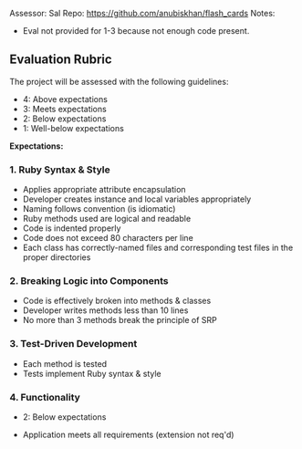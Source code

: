 Assessor: Sal
Repo: https://github.com/anubiskhan/flash_cards
Notes:

* Eval not provided for 1-3 because not enough code present.

## Evaluation Rubric

The project will be assessed with the following guidelines:

* 4: Above expectations
* 3: Meets expectations
* 2: Below expectations
* 1: Well-below expectations

**Expectations:**

### 1. Ruby Syntax & Style

* Applies appropriate attribute encapsulation  
* Developer creates instance and local variables appropriately
* Naming follows convention (is idiomatic)
* Ruby methods used are logical and readable
* Code is indented properly
* Code does not exceed 80 characters per line
* Each class has correctly-named files and corresponding test files in the proper directories 

### 2. Breaking Logic into Components

* Code is effectively broken into methods & classes 
* Developer writes methods less than 10 lines 
* No more than 3 methods break the principle of SRP 

### 3. Test-Driven Development

* Each method is tested  
* Tests implement Ruby syntax & style   

### 4. Functionality

* 2: Below expectations

* Application meets all requirements (extension not req'd)
